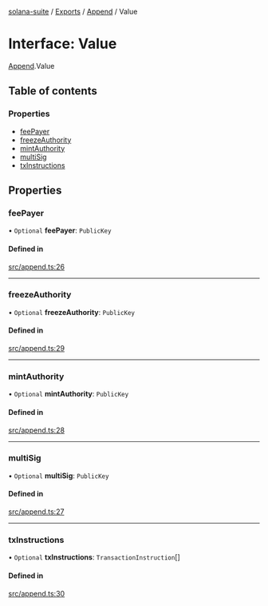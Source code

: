 [solana-suite](../README.md) / [Exports](../modules.md) / [Append](../modules/Append.md) / Value

# Interface: Value

[Append](../modules/Append.md).Value

## Table of contents

### Properties

- [feePayer](Append.Value.md#feepayer)
- [freezeAuthority](Append.Value.md#freezeauthority)
- [mintAuthority](Append.Value.md#mintauthority)
- [multiSig](Append.Value.md#multisig)
- [txInstructions](Append.Value.md#txinstructions)

## Properties

### feePayer

• `Optional` **feePayer**: `PublicKey`

#### Defined in

[src/append.ts:26](https://github.com/fukaoi/solana-suite/blob/077409e/src/append.ts#L26)

___

### freezeAuthority

• `Optional` **freezeAuthority**: `PublicKey`

#### Defined in

[src/append.ts:29](https://github.com/fukaoi/solana-suite/blob/077409e/src/append.ts#L29)

___

### mintAuthority

• `Optional` **mintAuthority**: `PublicKey`

#### Defined in

[src/append.ts:28](https://github.com/fukaoi/solana-suite/blob/077409e/src/append.ts#L28)

___

### multiSig

• `Optional` **multiSig**: `PublicKey`

#### Defined in

[src/append.ts:27](https://github.com/fukaoi/solana-suite/blob/077409e/src/append.ts#L27)

___

### txInstructions

• `Optional` **txInstructions**: `TransactionInstruction`[]

#### Defined in

[src/append.ts:30](https://github.com/fukaoi/solana-suite/blob/077409e/src/append.ts#L30)
